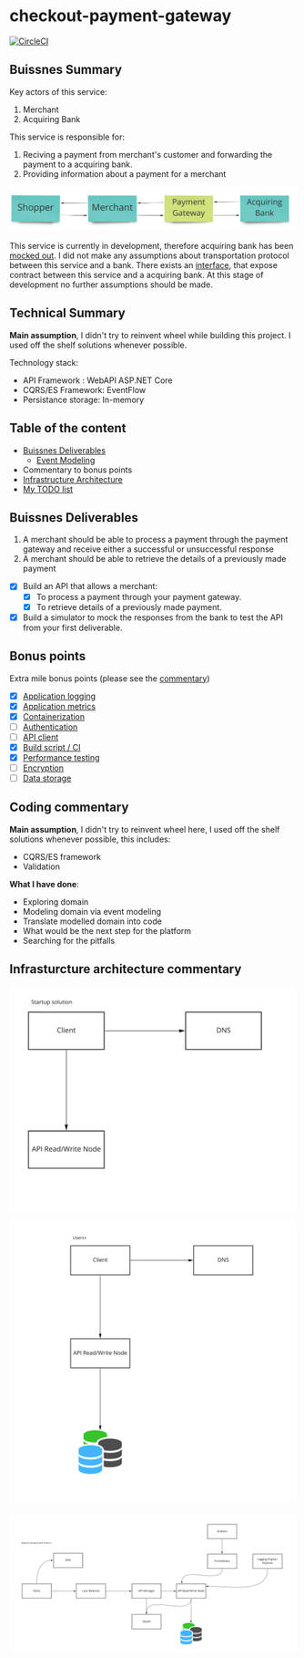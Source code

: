 # checkout-payment-gateway

[![CircleCI](https://circleci.com/gh/pawelsawicz/checkout-payment-gateway.svg?style=svg)](https://circleci.com/gh/pawelsawicz/checkout-payment-gateway)

## Buissnes Summary

Key actors of this service:

1. Merchant
2. Acquiring Bank

This service is responsible for:

1. Reciving a payment from merchant's customer and forwarding the payment to a acquiring bank.
2. Providing information about a payment for a merchant

![service-overview](/docs/service-overview.jpg)

This service is currently in development, therefore acquiring bank has been [mocked out](https://github.com/pawelsawicz/checkout-payment-gateway/tree/master/src/API/Services/FakeAcquiringBankImpls). 
I did not make any assumptions about transportation protocol between this service and a bank. 
There exists an [interface](https://github.com/pawelsawicz/checkout-payment-gateway/blob/master/src/API/Services/IAcquiringBankService.cs), that expose contract between this service and a acquiring bank. 
At this stage of development no further assumptions should be made.

## Technical Summary

**Main assumption**, I didn't try to reinvent wheel while building this project. I used off the 
shelf solutions whenever possible.

Technology stack:
 - API Framework : WebAPI ASP.NET Core
 - CQRS/ES Framework: EventFlow
 - Persistance storage: In-memory

## Table of the content

- [Buissnes Deliverables](#buissnes-deliverables)
    - [Event Modeling](/docs/event-modeling.md)
- Commentary to bonus points 
- [Infrastructure Architecture](#infrasturcture-diagram)
- [My TODO list](/docs/todo-list.md)

## Buissnes Deliverables

1. A merchant should be able to process a payment through the payment gateway and receive either a
   successful or unsuccessful response
2. A merchant should be able to retrieve the details of a previously made payment

- [x] Build an API that allows a merchant:
    - [x] To process a payment through your payment gateway.
    - [x] To retrieve details of a previously made payment.

- [x] Build a simulator to mock the responses from the bank to test the API from your first deliverable.

## Bonus points

Extra mile bonus points (please see the [commentary](/docs/bonus-points.md))

- [x] [Application logging](/docs/bonus-points.md#application-logging)
- [x] [Application metrics](/docs/bonus-points.md#application-metrics)
- [x] [Containerization](/docs/bonus-points.md#containerization)
- [ ] [Authentication](/docs/bonus-points.md#authentication)
- [ ] [API client](/docs/bonus-points.md#api-client)
- [x] [Build script / CI](/docs/bonus-points.md#build-script--ci)
- [x] [Performance testing](/docs/bonus-points.md#performance-testing)
- [ ] [Encryption](/docs/bonus-points.md#encryption)
- [ ] [Data storage](/docs/bonus-points.md#data-storage)

## Coding commentary

**Main assumption**, I didn't try to reinvent wheel here, I used off the 
shelf solutions whenever possible, this includes:

- CQRS/ES framework
- Validation 

**What I have done**:
- Exploring domain
- Modeling domain via event modeling
- Translate modelled domain into code
- What would be the next step for the platform
- Searching for the pitfalls


## Infrasturcture architecture commentary

![startup-1](/docs/startup-solution.jpg)

![startup-1](/docs/mature-startup-solution.jpg)

![startup-1](/docs/mature-company-solution.jpg)